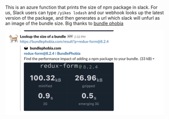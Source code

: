 This is an azure function that prints the size of npm package in slack. For us, Slack users can type `/yikes lodash` and our webhook looks up the latest version of the package, and then generates a url which slack will unfurl as an image of the bundle size. Big thanks to [bundle phobia](https://bundlephobia.com/)

![a sample image of the chat message](bundle.png)